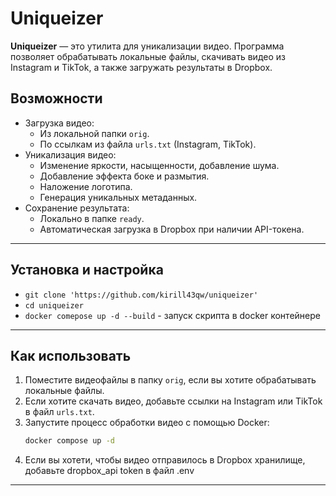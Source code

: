 # Uniqueizer

**Uniqueizer** — это утилита для уникализации видео. Программа позволяет обрабатывать локальные файлы, скачивать видео из Instagram и TikTok, а также загружать результаты в Dropbox.

## Возможности

- Загрузка видео:
  - Из локальной папки `orig`.
  - По ссылкам из файла `urls.txt` (Instagram, TikTok).
- Уникализация видео:
  - Изменение яркости, насыщенности, добавление шума.
  - Добавление эффекта боке и размытия.
  - Наложение логотипа.
  - Генерация уникальных метаданных.
- Сохранение результата:
  - Локально в папке `ready`.
  - Автоматическая загрузка в Dropbox при наличии API-токена.

---

## Установка и настройка

* `git clone 'https://github.com/kirill43qw/uniqueizer'`
* `cd uniqueizer`
* `docker comеpose up -d --build` - запуск скрипта в docker контейнере

---

## Как использовать

1. Поместите видеофайлы в папку `orig`, если вы хотите обрабатывать локальные файлы.
2. Если хотите скачать видео, добавьте ссылки на Instagram или TikTok в файл `urls.txt`.
3. Запустите процесс обработки видео с помощью Docker:
   ```bash
   docker compose up -d
4. Если вы хотети, чтобы видео отправилось в Dropbox хранилище, добавьте dropbox_api token в файл .env

---
